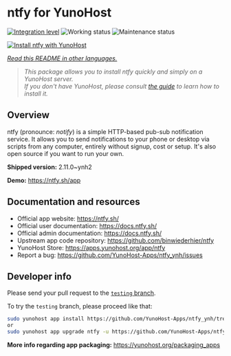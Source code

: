 <!--
N.B.: This README was automatically generated by <https://github.com/YunoHost/apps/tree/master/tools/readme_generator>
It shall NOT be edited by hand.
-->

# ntfy for YunoHost

[![Integration level](https://apps.yunohost.org/badge/integration/ntfy)](https://ci-apps.yunohost.org/ci/apps/ntfy/)
![Working status](https://apps.yunohost.org/badge/state/ntfy)
![Maintenance status](https://apps.yunohost.org/badge/maintained/ntfy)

[![Install ntfy with YunoHost](https://install-app.yunohost.org/install-with-yunohost.svg)](https://install-app.yunohost.org/?app=ntfy)

*[Read this README in other languages.](./ALL_README.md)*

> *This package allows you to install ntfy quickly and simply on a YunoHost server.*  
> *If you don't have YunoHost, please consult [the guide](https://yunohost.org/install) to learn how to install it.*

## Overview

ntfy (pronounce: *notify*) is a simple HTTP-based pub-sub notification service. It allows you to send notifications to your phone or desktop via scripts from any computer, entirely without signup, cost or setup. It's also open source if you want to run your own.


**Shipped version:** 2.11.0~ynh2

**Demo:** <https://ntfy.sh/app>
## Documentation and resources

- Official app website: <https://ntfy.sh/>
- Official user documentation: <https://docs.ntfy.sh/>
- Official admin documentation: <https://docs.ntfy.sh/>
- Upstream app code repository: <https://github.com/binwiederhier/ntfy>
- YunoHost Store: <https://apps.yunohost.org/app/ntfy>
- Report a bug: <https://github.com/YunoHost-Apps/ntfy_ynh/issues>

## Developer info

Please send your pull request to the [`testing` branch](https://github.com/YunoHost-Apps/ntfy_ynh/tree/testing).

To try the `testing` branch, please proceed like that:

```bash
sudo yunohost app install https://github.com/YunoHost-Apps/ntfy_ynh/tree/testing --debug
or
sudo yunohost app upgrade ntfy -u https://github.com/YunoHost-Apps/ntfy_ynh/tree/testing --debug
```

**More info regarding app packaging:** <https://yunohost.org/packaging_apps>
